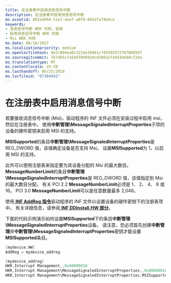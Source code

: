 ```yaml
---
title: 在注册表中启用消息信号中断
description: 在注册表中启用消息信号中断
ms.assetid: 802ad994-51e7-4aef-a0f0-865dfaf4e6ce
keywords:
- 消息信号中断 WDK 内核，启用
- 启用消息信号中断 WDK 内核
- Msi WDK 内核
ms.date: 06/16/2017
ms.localizationpriority: medium
ms.openlocfilehash: 6b3c804ea0c3224e19461c7455925f278708056f
ms.sourcegitcommit: fb7d95c7a5d47860918cd3602efdd33b69dcf2da
ms.translationtype: MT
ms.contentlocale: zh-CN
ms.lasthandoff: 06/25/2019
ms.locfileid: "67384942"
---
```

# <a name="enabling-message-signaled-interrupts-in-the-registry"></a>在注册表中启用消息信号中断


若要接收消息信号中断 (Msi)，驱动程序的 INF 文件必须在安装过程中启用 msi，然后在注册表中。 使用**中断管理\\MessageSignaledInterruptProperties**子项的设备的硬件密钥来启用 MSI 的支持。

**MSISupported**的条目**中断管理\\MessageSignaledInterruptProperties**是 REG\_DWORD 值，该值确定设备是否支持 Msi。 设置**MSISupported**为 1，以启用 MSI 的支持。

此外可以使用注册表来指定要为其设备分配的 Msi 的最大数目。 **MessageNumberLimit**的条目**中断管理\\MessageSignaledInterruptProperties**是 REG\_DWORD 值，该值指定到 Msi 的最大数目分配。 有关 PCI 2.2 **MessageNumberLimit**必须是 1、 2、 4、 8 或 16。 PCI 3.0 **MessageNumberLimit**可以是任意数量最多 2,048。

使用[ **INF AddReg 指令**](https://docs.microsoft.com/windows-hardware/drivers/install/inf-addreg-directive)驱动程序的 INF 文件以设置设备的硬件密钥下的注册表项中。 有关详细信息，请参阅[ **INF DDInstall.HW 部分**](https://docs.microsoft.com/windows-hardware/drivers/install/inf-ddinstall-hw-section)。

下面的代码示例演示如何设置**MSISupported**下的条目**中断管理\\MessageSignaledInterruptProperties**设备。 请注意，您必须首先创建**中断管理**并**中断管理\\MessageSignaledInterruptProperties**密钥才能设置**MSISupported**条目。

```cpp
[mydevice.HW]
AddReg = mydevice_addreg

[mydevice_addreg]
HKR,Interrupt Management,,0x00000010
HKR,Interrupt Management\MessageSignaledInterruptProperties,,0x00000010
HKR,Interrupt Management\MessageSignaledInterruptProperties,MSISupported,0x00010001,1
```

 

 




